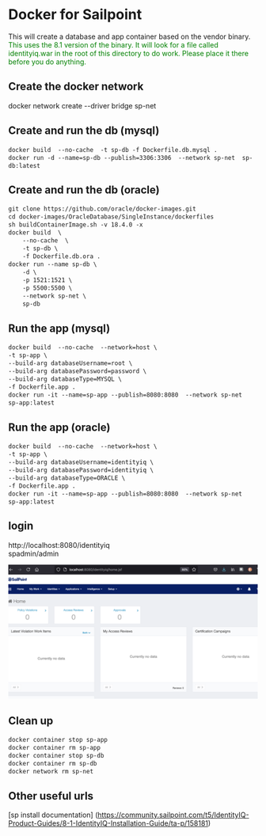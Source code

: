 #  Docker for Sailpoint

This will create a database and app container based on the vendor binary.  
<span style="color:green">
This uses the 8.1 version of the binary.  It will look for a file called identityiq.war in the root of this directory to do work.  Please place it there before you do anything.  
</span>

## Create the docker network

docker network create --driver bridge sp-net

## Create and run the db (mysql)

    docker build  --no-cache  -t sp-db -f Dockerfile.db.mysql .   
    docker run -d --name=sp-db --publish=3306:3306  --network sp-net  sp-db:latest   

## Create and run the db (oracle)

    git clone https://github.com/oracle/docker-images.git
    cd docker-images/OracleDatabase/SingleInstance/dockerfiles  
    sh buildContainerImage.sh -v 18.4.0 -x  
    docker build  \
        --no-cache  \
        -t sp-db \
        -f Dockerfile.db.ora .
    docker run --name sp-db \
        -d \
        -p 1521:1521 \
        -p 5500:5500 \
        --network sp-net \
        sp-db


## Run the app (mysql)

    
    docker build  --no-cache  --network=host \
    -t sp-app \
    --build-arg databaseUsername=root \
    --build-arg databasePassword=password \
    --build-arg databaseType=MYSQL \
    -f Dockerfile.app .  
    docker run -it --name=sp-app --publish=8080:8080  --network sp-net  sp-app:latest   

## Run the app (oracle)

    docker build  --no-cache  --network=host \
    -t sp-app \
    --build-arg databaseUsername=identityiq \
    --build-arg databasePassword=identityiq \
    --build-arg databaseType=ORACLE \
    -f Dockerfile.app .  
    docker run -it --name=sp-app --publish=8080:8080  --network sp-net  sp-app:latest   

## login  

http://localhost:8080/identityiq  
spadmin/admin

![it will look like this](working.png "working")

## Clean up 

    docker container stop sp-app
    docker container rm sp-app
    docker container stop sp-db
    docker container rm sp-db
    docker network rm sp-net

## Other useful urls

[sp install documentation] (https://community.sailpoint.com/t5/IdentityIQ-Product-Guides/8-1-IdentityIQ-Installation-Guide/ta-p/158181)

